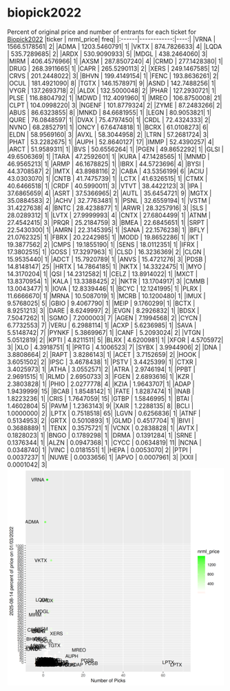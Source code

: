 # biopick2022
Percent of original price and number of entrants for each ticket for [Biopick2022](https://twitter.com/hashtag/Biopick2022)
|ticker |   nrml_price| freq|
|:------|------------:|----:|
|VRNA   | 1566.5178561|    2|
|ADMA   | 1203.5460791|    1|
|VKTX   |  874.7826633|    4|
|LQDA   |  535.7289685|    2|
|ARDX   |  530.9090933|    5|
|MDGL   |  438.2464060|    3|
|MIRM   |  406.4576966|    1|
|AXSM   |  287.8507240|    4|
|CRMD   |  277.1428380|    1|
|DRUG   |  268.3911665|    1|
|CAPR   |  265.5290113|    2|
|XERS   |  249.1467585|   12|
|CRVS   |  201.2448022|    3|
|BHVN   |  199.4149154|    1|
|FENC   |  193.8636261|    2|
|OCUL   |  181.4921090|    8|
|TGTX   |  146.1578971|    9|
|ASND   |  142.7488256|    1|
|VYGR   |  137.2693718|    2|
|ALDX   |  132.5000048|    2|
|PHAR   |  127.2930721|    1|
|PLSE   |  116.8804792|    1|
|MDWD   |  112.4091960|    1|
|MREO   |  106.8750008|   21|
|CLPT   |  104.0998220|    3|
|NGENF  |  101.8779324|    2|
|ZYME   |   87.2483266|    2|
|ABUS   |   86.6323855|    8|
|MNKD   |   84.6681955|    1|
|LEGN   |   80.9053821|    1|
|QURE   |   76.0848597|    1|
|DVAX   |   75.4797450|    1|
|CRDL   |   72.4324333|    2|
|NVNO   |   68.2852791|    1|
|ONCY   |   67.6474818|    1|
|BCRX   |   61.0108273|    6|
|ELDN   |   58.9569160|    3|
|AVXL   |   58.3044958|    2|
|LTRN   |   57.2681724|    3|
|PHAT   |   53.2282675|    1|
|AUPH   |   52.8640127|   17|
|IMMP   |   52.4390257|    4|
|ARCT   |   51.9589311|    1|
|BVS    |   50.6556264|    1|
|PGEN   |   49.8652292|    1|
|GLSI   |   49.6506369|    1|
|TARA   |   47.2592601|    1|
|KURA   |   47.1428565|    1|
|MNMD   |   46.9565213|    1|
|ARMP   |   46.1678825|    1|
|IBRX   |   44.5723696|    4|
|BYSI   |   44.3708587|    2|
|IMTX   |   43.8988116|    2|
|CABA   |   43.5356199|    6|
|ACIU   |   43.0303070|    1|
|CNTB   |   41.7475739|    1|
|LCTX   |   41.6326515|    1|
|CTMX   |   40.6466518|    1|
|CRDF   |   40.5990011|    3|
|VTVT   |   38.4422123|    3|
|IPA    |   37.6865659|    4|
|ASRT   |   37.5366965|    2|
|AUTL   |   35.6454721|    9|
|MGTX   |   35.0884583|    2|
|ACHV   |   32.7763481|    1|
|PSNL   |   32.6559194|    1|
|VSTM   |   31.4227638|    4|
|BNTC   |   28.4238877|    1|
|ARWR   |   28.3257916|    3|
|SLS    |   28.0289312|    1|
|LVTX   |   27.9999993|    4|
|CNTX   |   27.6804499|    1|
|ATNM   |   27.4542415|    3|
|PRQR   |   25.2184759|    3|
|BMEA   |   22.6845651|    1|
|SRPT   |   22.5430300|    1|
|AMRN   |   22.3145395|    1|
|SANA   |   22.1576238|    1|
|BFLY   |   21.0762325|    1|
|FBRX   |   20.2242985|    1|
|MODD   |   19.8652286|    1|
|IKT    |   19.3877562|    2|
|CMPS   |   19.1855190|    1|
|SENS   |   18.0112351|    1|
|IFRX   |   17.3802515|    1|
|GOSS   |   17.3297963|    1|
|CLSD   |   16.3236369|    2|
|CLGN   |   15.9535440|    1|
|ADCT   |   15.7920789|    1|
|ANVS   |   15.4721276|    3|
|PDSB   |   14.8148147|   25|
|HRTX   |   14.7864185|    1|
|NKTX   |   14.3322475|    1|
|MYO    |   14.3170204|    1|
|QSI    |   14.2312582|    1|
|CELZ   |   13.8914022|    1|
|MXCT   |   13.8370954|    1|
|KALA   |   13.3388425|    2|
|NKTR   |   13.1704917|    3|
|CMMB   |   13.0043477|    1|
|IOVA   |   12.8339446|    1|
|BCYC   |   12.1241995|    1|
|PLRX   |   11.6666670|    1|
|MRNA   |   10.5087019|    1|
|MCRB   |   10.1200480|    1|
|IMUX   |    9.5768025|    5|
|GBIO   |    9.4067790|    1|
|MEIP   |    9.1760299|    1|
|BCTX   |    8.9251213|    3|
|DARE   |    8.6249997|    2|
|EVGN   |    8.2926832|    1|
|BDSX   |    7.5047262|    1|
|SGMO   |    7.2000003|    7|
|AGEN   |    7.1994568|    2|
|CYCN   |    6.7732553|    7|
|VERU   |    6.2988114|    1|
|ACXP   |    5.6236985|    1|
|SAVA   |    5.5148742|    7|
|PYNKF  |    5.3869967|    1|
|CANF   |    5.2093024|    2|
|VTGN   |    5.0512819|    2|
|KPTI   |    4.8211511|    5|
|BLRX   |    4.6200981|    1|
|XFOR   |    4.5705972|    3|
|XLO    |    4.3918751|    1|
|PRTG   |    4.1006523|    7|
|SYBX   |    3.9944906|    2|
|DNA    |    3.8808664|    2|
|RAPT   |    3.8286143|    1|
|ACET   |    3.7152659|    2|
|HOOK   |    3.6051502|    2|
|IPSC   |    3.4678438|    1|
|PSTV   |    3.4425399|    1|
|CTXR   |    3.4025973|    1|
|ATHA   |    3.0552571|    2|
|ATRA   |    2.9746194|    1|
|PPBT   |    2.9691515|    1|
|RLMD   |    2.6950733|    3|
|FGEN   |    2.6893616|    1|
|KZR    |    2.3803828|    1|
|PHIO   |    2.0277778|    4|
|KZIA   |    1.9643707|    1|
|ADAP   |    1.9439999|   15|
|BCAB   |    1.8548142|    1|
|FATE   |    1.8287474|    1|
|INAB   |    1.8223236|    1|
|CRIS   |    1.7647059|   15|
|GTBP   |    1.5846995|    1|
|BTAI   |    1.4602804|    5|
|PAVM   |    1.2363143|    9|
|XAIR   |    1.2288135|    8|
|BCLI   |    1.0000000|    2|
|LPTX   |    0.7518518|   65|
|LGVN   |    0.6256836|    1|
|ATNF   |    0.5134953|    2|
|GRTX   |    0.5010893|    1|
|GLMD   |    0.4517704|    1|
|BIVI   |    0.3688889|    1|
|TENX   |    0.3575721|    1|
|VCNX   |    0.2838828|    1|
|AVTX   |    0.1828023|    1|
|BNGO   |    0.1789298|    1|
|DRMA   |    0.1391284|    1|
|SRNE   |    0.1376344|    1|
|ALZN   |    0.0947368|    1|
|CYCC   |    0.0634819|   11|
|NCNA   |    0.0348740|    1|
|VINC   |    0.0181551|    1|
|HEPA   |    0.0053070|    2|
|PTPI   |    0.0037237|    1|
|NUWE   |    0.0033656|    1|
|APVO   |    0.0007961|    3|
|XXII   |    0.0001042|    3|
![retvspicks](biopicks.png?raw=true)

